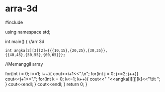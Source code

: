 # arra-3d

#include <iostream>

using namespace std;

int main()
{
    //arr 3d
  
    int angka[2][3][2]={{{10,15},{20,25},{30,35}},
    {{40,45},{50,55},{60,65}}};

 //Memanggil array
    
 for(int i = 0; i<=1; i++){
  cout<<i+1<<".\n";
  for(int j = 0; j<=2; j++){
   cout<<j+1<<".";
   for(int k = 0; k<=1; k++){
    cout<<" "<<angka[i][j][k]<<"\t\t ";
   }
   cout<<endl;
  }
  cout<<endl;
 }
    return 0;
}
